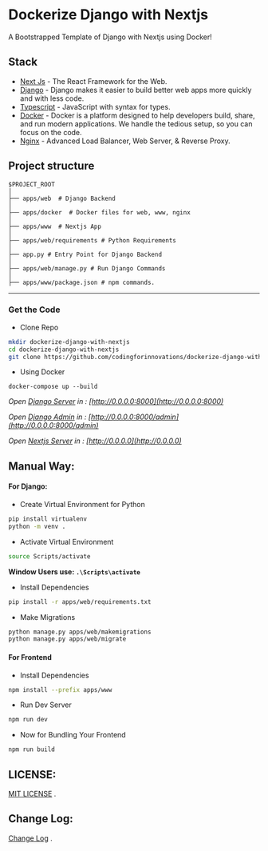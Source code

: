 
# Dockerize Django with Nextjs

A Bootstrapped Template of Django with Nextjs using Docker!

## Stack

- [Next Js](https://www.nextjs.org/) - The React  Framework  for the Web.
- [Django](https://www.djangoproject.com/) - Django makes it easier to build better web apps more quickly and with less code.
- [Typescript](https://www.typescriptlang.org/) - JavaScript with syntax for types.
-  [Docker](https://www.docker.com/)  - Docker is a platform designed to help developers build, share, and run modern applications. We handle the tedious setup, so you can focus on the code.
- [Nginx](https://www.nginx.com/) - Advanced Load Balancer, Web Server, & Reverse Proxy.


## Project structure

```
$PROJECT_ROOT
│  
├── apps/web  # Django Backend
│  
├── apps/docker  # Docker files for web, www, nginx
│  
├── apps/www  # Nextjs App
│   
├── apps/web/requirements # Python Requirements
│
├── app.py # Entry Point for Django Backend
│
├── apps/web/manage.py # Run Django Commands
│
├── apps/www/package.json # npm commands.
```
---

### Get the Code

- Clone Repo

```bash
mkdir dockerize-django-with-nextjs
cd dockerize-django-with-nextjs
git clone https://github.com/codingforinnovations/dockerize-django-with-nextjs .
```
- Using Docker

```docker
docker-compose up --build
```

_Open [Django Server](http://0.0.0.0:8000)  in : [http://0.0.0.0:8000](http://0.0.0.0:8000)_  <br/>

_Open [Django Admin](http://0.0.0.0:8000/admin)  in : [http://0.0.0.0:8000/admin](http://0.0.0.0:8000/admin)_  <br/>

_Open [Nextjs Server](http://0.0.0.0)  in : [http://0.0.0.0](http://0.0.0.0)_  <br/>



## Manual  Way:

#### For Django:
- Create Virtual Environment for Python

```bash
pip install virtualenv
python -m venv .
```

- Activate Virtual Environment

```bash
source Scripts/activate
```
**Window Users use: `.\Scripts\activate`**

- Install Dependencies

```bash
pip install -r apps/web/requirements.txt
```

- Make Migrations

```bash
python manage.py apps/web/makemigrations
python manage.py apps/web/migrate
```

####  For Frontend

- Install Dependencies

```bash
npm install --prefix apps/www
```

- Run Dev Server

```bash
npm run dev
```

- Now for Bundling Your Frontend 

```bash
npm run build
```

## LICENSE:

[MIT LICENSE](https://github.com/codingforinnovations/dockerize-django-with-nextjs/blob/main/LICENSE) .

## Change Log:

[Change Log](https://github.com/codingforinnovations/dockerize-django-with-nextjs/commits/main) .
